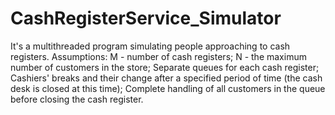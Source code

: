 # CashRegisterService_Simulator
It's a multithreaded program simulating people approaching to cash registers.
Assumptions:
  M - number of cash registers;
  N - the maximum number of customers in the store;
  Separate queues for each cash register;
  Cashiers' breaks and their change after a specified period of time (the cash desk is closed at this time);
  Complete handling of all customers in the queue before closing the cash register.
